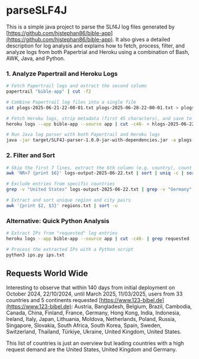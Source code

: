 # parseSLF4J
This is a simple java project to parse the SLf4J log files generated by [https://github.com/hjstephan86/bible-app](https://github.com/hjstephan86/bible-app). It also gives a detailed description for log analysis and explains how to fetch, process, filter, and analyze logs from both Papertrial and Heroku using a combination of Bash, AWK, Java, and Python.

### 1. Analyze Papertrail and Heroku Logs
```bash
# Fetch Papertrail logs and extract the second column
papertrail "bible-app" | cut -f2

# Combine Papertrail log files into a single file
cat plogs-2025-06-21-22-00-01.txt plogs-2025-06-28-22-00-01.txt > plogs-2025-06-28.txt

# Fetch Heroku logs, strip metadata (first 45 characters), and save to a file
heroku logs --app bible-app --source app | cut -c46- > hlogs-2025-06-22.txt

# Run Java log parser with both Papertrail and Heroku logs
java -jar target/SLF4J-parser-1.0.0-jar-with-dependencies.jar -a plogs-2025-06-21.txt hlogs-2025-06-22.txt
```

### 2. Filter and Sort
```bash
# Skip the first 7 lines, extract the 6th column (e.g. country), count unique values, sort descending
awk 'NR>7 {print $6}' logs-output-2025-06-22.txt | sort | uniq -c | sort -nr

# Exclude entries from specific countries
grep -v "United States" logs-output-2025-06-22.txt | grep -v "Germany"

# Extract and sort unique region and city pairs
awk '{print $2, $3}' regions.txt | sort -u
```

### Alternative: Quick Python Analysis
```bash
# Extract IPs from "requested" log entries
heroku logs --app bible-app --source app | cut -c46- | grep requested | awk '{print $12}' | uniq > ips.txt

# Process the extracted IPs with a Python script
python3 ips.py ips.txt
```

## Requests World Wide
Interesting to observe that within 140 days from initial deployment on October 2024, 22/10/2024, until March 2025, 11/03/2025, users from 33 countries and 5 continents requested [https://www.123-bibel.de](https://www.123-bibel.de):
Austria, 
Bangladesh,
Belgium, 
Brazil, 
Cambodia, 
Canada, 
China, 
Finland, 
France, 
Germany, 
Hong Kong,
India, 
Indonesia, 
Ireland, 
Italy, 
Japan, 
Lithuania, 
Moldova, 
Netherlands, 
Poland, 
Russia, 
Singapore, 
Slovakia, 
South Africa,
South Korea,
Spain, 
Sweden, 
Switzerland, 
Thailand,
Türkiye, 
Ukraine, 
United Kingdom,
United States.

This list of countries is just an overview but leading countries with a high request demand are the United States, United Kingdom and Germany.